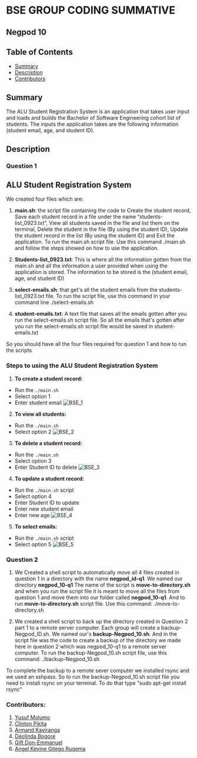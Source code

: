 # BSE GROUP CODING SUMMATIVE

## Negpod 10

## Table of Contents
- [Summary](#Summary)
- [Description](#Description)
- [Contributors](#Desription)
  
## Summary
The ALU Student Registration System is an application that takes user input and loads and builds the Bachelor of Software Engineering cohort list of students. The inputs the application takes are the following information (student email, age, and student ID).

## Description

### Question 1
## ALU Student Registration System

We created four files which are:
1. **main.sh**: the script file containing the code to Create the student record, Save each student record in a file under the name “students-list_0923.txt”, View all students saved in the file and list them on the terminal, Delete the student in the file (By using the student ID), Update the student record in the list (By using the student ID) and Exit the application. To run the main.sh script file. Use this command ./main.sh and follow the steps showed on how to use the application.
   
2. **Students-list_0923.txt**: This is where all the information gotten from the main.sh and all the information a user provided when using the application is stored. The information to be stored is the (student email, age, and student ID)

3. **select-emails.sh**: that get's all the student emails from the students-list_0923.txt file. To run the script file, use this command in  your command line ./select-emails.sh

4. **student-emails.txt**: A text file that saves all the emails gotten after you run the select-emails.sh script file. So all the emails that's gotten after you run the select-emails.sh script file would be saved in student-emails.txt

So you should have all the four files required for question 1 and how to run the scripts

### Steps to using the ALU Student Registration System
1. **To create a student record:**
- Run  the `./main.sh`
- Select option 1
- Enter student email
![BSE_1](https://github.com/yusufmolumo/group10codingsummative2/assets/112552126/ba8e7c61-dcaf-46af-b330-4a2736a12f31)

2. **To view all students:**
- Run the `./main.sh`
- Select option 2
![BSE_2](https://github.com/yusufmolumo/group10codingsummative2/assets/112552126/2dbcf24e-ef04-4113-b6a4-89dcea06dea4)

3. **To delete a student record:**
- Run the `./main.sh`
- Select option 3
- Enter Student ID to delete
![BSE_3](https://github.com/yusufmolumo/group10codingsummative2/assets/112552126/5566857a-8a77-4e9c-af00-ea1d54b77494)

4. **To update a student record:**
- Run the `./main.sh` script
- Select option 4
- Enter Student ID to update
- Enter new student email
- Enter new age
![BSE_4](https://github.com/yusufmolumo/group10codingsummative2/assets/112552126/f35a0a18-43d1-47ec-b776-67ad88ee46bc)

5. **To select emails:**
- Run the `./main.sh` script
- Select option 5
![BSE_5](https://github.com/yusufmolumo/group10codingsummative2/assets/112552126/904506ee-25aa-4548-813e-c89f0affbbd4)

### Question 2

1. We Created a shell script to automatically move all 4 files created in question 1 in a directory with the name **negpod_id-q1**. We named our directory **negpod_10-q1**
The name of the script is **move-to-directory.sh** and when you run the script file it is meant to move all the files from question 1 and move them into our folder called **negpod_10-q1**. And to run **move-to-directory.sh** script file. Use this command: ./move-to-directory.sh

2. We created a shell script to back up the directory created in Question 2 part 1 to a remote server computer. Each group will create a backup-Negpod_ID.sh. We named our's **backup-Negpod_10.sh**. And in the script file was the code to create a backup of the directory we made here in question 2 which was negpod_10-q1 to a remote server computer. To run the backup-Negpod_10.sh script file, use this command: ./backup-Negpod_10.sh

To complete the backup to a remote sever computer we installed rsync and we used an sshpass. So to run the backup-Negpod_10.sh script file you need to install rsync on your terminal.
To do that type "sudo apt-get install rsync"

### Contributors:
1. [Yusuf Molumo](https://github.com/yusufmolumo)
2. [Clinton Pikita](https://github.com/Clint07-datascientist)
3. [Armand Kayiranga](https://github.com/Armandkay)
4. [Déolinda Bogore](https://github.com/Deolinda1506)
5. [Gift Don-Emmanuel](https://github.com/Giftiee001)
6. [Angel Kevine Gitego Rugema](https://github.com/AngeGitego)

